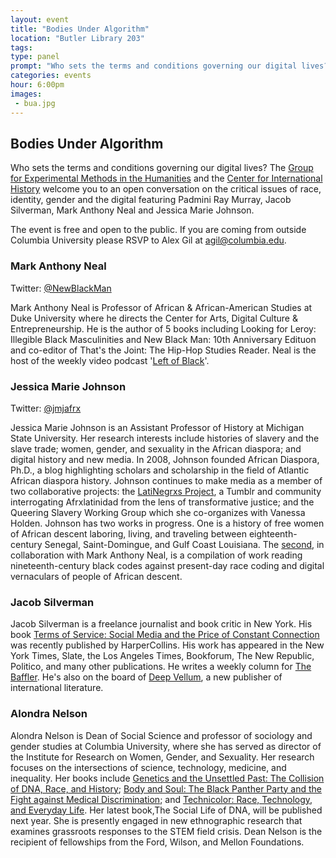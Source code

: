 ```yaml
---
layout: event
title: "Bodies Under Algorithm"
location: "Butler Library 203"
tags: 
type: panel
prompt: "Who sets the terms and conditions governing our digital lives?"
categories: events
hour: 6:00pm
images:
 - bua.jpg
---
```


## Bodies Under Algorithm

Who sets the terms and conditions governing our digital lives? The [Group for Experimental Methods in the Humanities](http://xpmethod.plaintext.in/) and the [Center for International History](http://cih.columbia.edu/) welcome you to an open conversation on the critical issues of race, identity, gender and the digital featuring Padmini Ray Murray, Jacob Silverman, Mark Anthony Neal and Jessica Marie Johnson.

The event is free and open to the public. If you are coming from outside Columbia University please RSVP to Alex Gil at [agil@columbia.edu](mailto:agil@columbia.edu).

### Mark Anthony Neal
Twitter: [@NewBlackMan](https://twitter.com/newblackman)

Mark Anthony Neal is Professor of African & African-American Studies at Duke University where he directs the Center for Arts, Digital Culture & Entrepreneurship.  He is the author of 5 books including Looking for Leroy: Illegible Black Masculinities and New Black Man: 10th Anniversary Edituon and co-editor of That's the Joint: The Hip-Hop Studies Reader.  Neal is the host of the weekly video podcast '[Left of Black](http://leftofblack.tumblr.com/?soc_src=mail&soc_trk=ma)'.

### Jessica Marie Johnson
Twitter: [@jmjafrx](https://twitter.com/jmjafrx)

Jessica Marie Johnson is an Assistant Professor of History at Michigan State University. Her research interests include histories of slavery and the slave trade; women, gender, and sexuality in the African diaspora; and digital history and new media. In 2008, Johnson founded African Diaspora, Ph.D., a blog highlighting scholars and scholarship in the field of Atlantic African diaspora history. Johnson continues to make media as a member of two collaborative projects: the [LatiNegrxs Project](http://lati-negros.tumblr.com/), a Tumblr and community interrogating Afrxlatinidad from the lens of transformative justice; and the Queering Slavery Working Group which she co-organizes with Vanessa Holden. Johnson has two works in progress. One is a history of free women of African descent laboring, living, and traveling between eighteenth-century Senegal, Saint-Domingue, and Gulf Coast Louisiana. The [second](http://diasporahypertext.com/2015/02/13/cfp-black-code-studies/), in collaboration with Mark Anthony Neal, is a compilation of work reading nineteenth-century black codes against present-day race coding and digital vernaculars of people of African descent.

### Jacob Silverman

Jacob Silverman is a freelance journalist and book critic in New York. His book [Terms of Service: Social Media and the Price of Constant Connection](http://www.harpercollins.com/9780062282460/terms-of-service#_=_) was recently published by HarperCollins. His work has appeared in the New York Times, Slate, the Los Angeles Times, Bookforum, The New Republic, Politico, and many other publications. He writes a weekly column for [The Baffler](http://thebaffler.com/). He's also on the board of [Deep Vellum](http://deepvellum.org/), a new publisher of international literature.

### Alondra Nelson
Alondra Nelson is Dean of Social Science and professor of sociology and gender studies at Columbia University, where she has served as director of the Institute for Research on Women, Gender, and Sexuality. Her research focuses on the intersections of science, technology, medicine, and inequality. Her books include [Genetics and the Unsettled Past: The Collision of DNA, Race, and History](http://rutgerspress.rutgers.edu/product/Genetics-and-the-Unsettled-Past,4098.aspx); [Body and Soul: The Black Panther Party and the Fight against Medical Discrimination](http://www.amazon.com/Body-Soul-Panther-against-Discrimination/dp/0816676496); and [Technicolor: Race, Technology, and Everyday Life](http://www.amazon.com/Technicolor-Race-Technology-Everyday-Life/dp/0814736041). Her latest book,The Social Life of DNA, will be published next year. She is presently engaged in new ethnographic research that examines grassroots responses to the STEM field crisis. Dean Nelson is the recipient of fellowships from the Ford, Wilson, and Mellon Foundations. 

 






